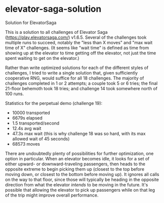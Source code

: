 # elevator-saga-solution
Solution for ElevatorSaga

This is a solution to all challenges of Elevator Saga (https://play.elevatorsaga.com/) v1.6.5. Several of the challenges took multiple runs to succeed, notably the "less than X moves" and "max wait time of X" challenges. (It seems like "wait time" is defined as time from showing up at the elevator to time getting off the elevator, not just the time spent waiting to get on the elevator.)

Rather than write optimized solutions for each of the different styles of challenges, I tried to write a single solution that, given sufficiently cooperative RNG, would suffice for all 18 challenges. The majority of challenges completed in 1 or 2 attempts; a couple took 5 or 6 tries; the final 21-floor behemoth took 18 tries; and challenge 14 took somewhere north of 100 runs.

Statistics for the perpetual demo (challenge 19):
* 10000 transported
* 6679s elapsed
* 1.5 transported/second
* 12.4s avg wait
* 47.3s max wait (this is why challenge 18 was so hard, with its max allowed wait of 45 seconds)
* 68573 moves

There are undoubtedly plenty of possibilities for further optimization, one option in particular. When an elevator becomes idle, it looks for a set of either upward- or downward-traveling passengers, then heads to the opposite extreme to begin picking them up (closest to the top before moving down, or closest to the bottom before moving up). It ignores all calls on the way to that floor, since those will typically be heading in the opposite direction from what the elevator _intends_ to be moving in the future. It's possible that allowing the elevator to pick up passengers while on that leg of the trip might improve overall performance.
